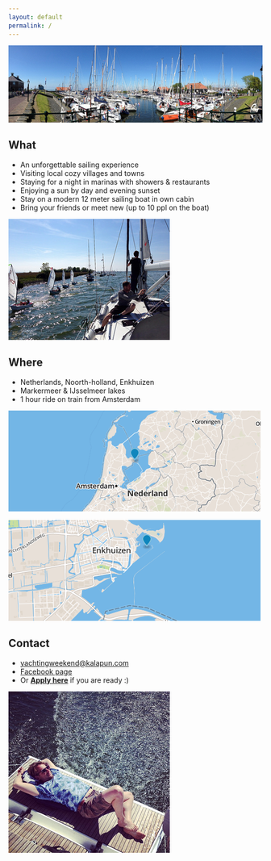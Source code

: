 ```yaml
---
layout: default
permalink: /
---
```


![Yachting Weekend](images/featured.jpg)

## What
- An unforgettable sailing experience
- Visiting local cozy villages and towns
- Staying for a night in marinas with showers & restaurants
- Enjoying a sun by day and evening sunset
- Stay on a modern 12 meter sailing boat in own cabin
- Bring your friends or meet new (up to 10 ppl on the boat)

![Sailing boat](images/boat.jpg)

## Where
- Netherlands, Noorth-holland, Enkhuizen
- Markermeer & IJsselmeer lakes
- 1 hour ride on train from Amsterdam

![Enkhuizen](images/map_enkhuizen_1.png)

![Enkhuizen](images/map_enkhuizen_2.png)

## Contact
- [yachtingweekend@kalapun.com](mailto://yachtingweekend@kalapun.com)
- [Facebook page](http://fb.com/groups/yachtingweekend/)
- Or **[Apply here](http://bit.ly/tksw)** if you are ready :)

![Relaxed](images/relaxed.jpg)
